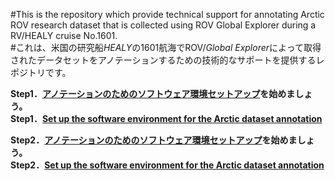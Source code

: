 #This is the repository which provide technical support for annotating Arctic ROV research dataset that is collected using ROV Global Explorer during a RV/HEALY cruise No.1601.<br>
#これは、米国の研究船*HEALY*の1601航海でROV/*Global Explorer*によって取得されたデータセットをアノテーションするための技術的なサポートを提供するレポジトリです。<br>


**Step1．[アノテーションのためのソフトウェア環境セットアップ](../annotation/setup_annotation_software_environment_jp.md)を始めましょう。**<br>
**Step1．[Set up the software environment for the Arctic dataset annotation](../annotation/setup_annotation_software_environment_en.md)**

**Step2．[アノテーションのためのソフトウェア環境セットアップ](../annotation/setup_annotation_software_environment_jp.md)を始めましょう。**<br>
**Step2．[Set up the software environment for the Arctic dataset annotation](../annotation/setup_annotation_software_environment_en.md)**
